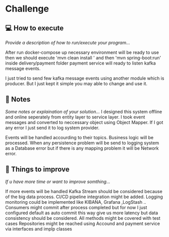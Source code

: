 # Challenge

## :computer: How to execute

_Provide a description of how to run/execute your program..._

After run docker-compose up necessary environment will be ready to use 
then we should execute 'mvn clean install ' and then 'mvn spring-boot:run' inside delivery/payment folder
payment service will ready to listen kafka message events.

I just tried to send few kafka message events using another module which is producer. 
But I just kept it simple you may able to change and use it.


## :memo: Notes

_Some notes or explaination of your solution..._
I designed this system offline and online seperately from entity layer to service layer.
I took event messages and converted to neccessary object using Object Mapper. If I got any error I just send it to 
log system provider.

Events will be handled accourding to their topics. Business logic will be processed. When any persistence problem will be send
to logging system as a Database error but if there is any mapping problem it will be Network error.


## :pushpin: Things to improve

_If u have more time or want to improve somthing..._

If more events will be handled Kafka Stream should be considered because of the big data process.
CI/CD pipeline integration might be added.
Logging monitoring could be implemented like KIBANA, Grafana ,LogStash ..
Consumers might commit after process completed but for now I just configured default as auto commit this way 
give us more latency but data consistency should be considered.
All methods might be covered with test cases
Repositories might be reached using Accound and payment service via interfaces and implp classes